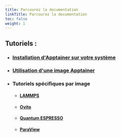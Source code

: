 ```yaml
---
title: Parcourez la documentation
linkTitle: Parcourez la documentation
toc: false
weight: 1
---
```




<h2>Tutoriels :</h2> 

- <h3><a href="/documentation/install-apptainer/howto/">Installation d'Apptainer sur votre système</a></h3>

- <h3><a href="/documentation/use-apptainer-image/howto/">Utilisation d'une image Apptainer</a></h3>

- <h3>Tutoriels spécifiques par image</h3>
   
   - <h4><a href="/documentation/by-container/lammps/">LAMMPS</a></h4>
   - <h4><a href="/documentation/by-container/ovito/">Ovito</a></h4>
   - <h4><a href="/documentation/by-container/quantum-espresso/">Quantum ESPRESSO</a></h4>
   - <h4><a href="/documentation/by-container/paraview/">ParaView</a></h4>